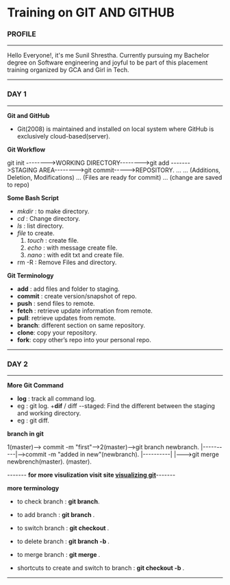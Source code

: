 # Training on GIT AND GITHUB

### PROFILE

---

Hello Everyone!, it's me Sunil Shrestha. Currently pursuing my Bachelor degree on Software engineering and joyful to be part of this placement training organized by GCA and Girl in Tech.

---

### DAY 1

---

**Git and GitHub**

- Git(2008) is maintained and installed on local system where GitHub is exclusively cloud-based(server).

**Git Workflow**

git init -------->WORKING DIRECTORY-------->git add ------->STAGING AREA-------->git commit----->REPOSITORY.
... ... (Additions, Deletion, Modifications) ... (Files are ready for commit) ... (change are saved to repo)

**Some Bash Script**

- _mkdir_ : to make directory.
- _cd_ : Change directory.
- _ls_ : list directory.
- _file_ to create.
  1. _touch_ : create file.
  1. _echo_ : with message create file.
  1. _nano_ : with edit txt and create file.
- rm -R : Remove Files and directory.

**Git Terminology**

- **add** : add files and folder to staging.
- **commit** : create version/snapshot of repo.
- **push** : send files to remote.
- **fetch** : retrieve update information from remote.
- **pull**: retrieve updates from remote.
- **branch**: different section on same repository.
- **clone**: copy your repository.
- **fork**: copy other’s repo into your personal repo.

---

### DAY 2

---

**More Git Command**

- **log** : track all command log.
- eg : git log. +**dif** / diff --staged: Find the different between the staging and working directory.
- eg : git diff.

**branch in git**

1(master)--> commit -m "first"-->2(master)-->git branch newbranch.
|----------|-->commit -m "added in new"(newbranch).
|----------|
|--->git merge newbrench(master).
(master).

------- **for more visulization visit site [visualizing git](http://git-school.github.io/visualizing-git/)**-------

**more terminology**

- to check branch : **git branch**.
- to add branch : **git branch <branch name>**.
- to switch branch : **git checkout <branch name>**.
- to delete branch : **git branch -b <branch name>**.
- to merge branch : **git merge <branch name>**.

- shortcuts to create and switch to branch : **git checkout -b <branch name>**.

---

